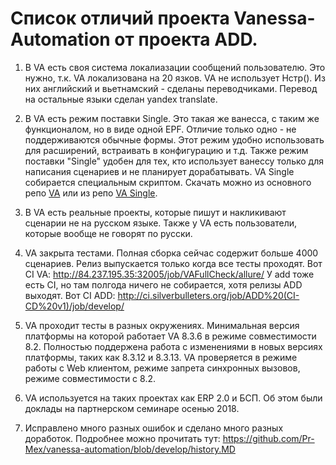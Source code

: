 # Список отличий проекта Vanessa-Automation от проекта ADD.

1. В VA есть своя система локалиазации сообщений пользователю. Это нужно, т.к. VA локализована на 20 язков. VA не использует Нстр(). Из них английский и вьетнамский - сделаны переводчиками.  Перевод на остальные языки сделан yandex translate.

2. В VA есть режим поставки Single. Это такая же ванесса, с таким же функционалом, но в виде одной EPF. Отличие только одно - не поддерживаются обычные формы. Этот режим удобно использовать для расширений, встраивать в конфигурацию и т.д. Также режим поставки "Single" удобен для тех, кто использует ванессу только для написания сценариев и не планирует дорабатывать. VA Single собирается специальным скриптом. Скачать можно из основного репо [VA](https://github.com/Pr-Mex/vanessa-automation/releases) или из репо [VA Single](https://github.com/Pr-Mex/vanessa-automation-single/releases).

3. В VA есть реальные проекты, которые пишут и накликивают сценарии не на русском языке.
Также у VA есть пользователи, которые вообще не говорят по русски.

4. VA закрыта тестами. Полная сборка сейчас содержит больше 4000 сценариев. Релиз выпускается только когда все тесты проходят.
Вот CI VA: http://84.237.195.35:32005/job/VAFullCheck/allure/
У add тоже есть CI, но там полгода ничего не собирается, хотя релизы ADD выходят.
Вот CI ADD: http://ci.silverbulleters.org/job/ADD%20(CI-CD%20v1)/job/develop/

5. VA проходит тесты в разных окружениях. Минимальная версия платформы на которой работает VA 8.3.6 в режиме совместимости 8.2. Полностью поддержена работа с изменениями в новых версиях платформы, таких как 8.3.12 и 8.3.13. VA проверяется в режиме работы с Web клиентом, режиме запрета синхронных вызовов, режиме совместимости с 8.2.

6. VA используется на таких проектах как ERP 2.0 и БСП. Об этом были доклады на партнерском семинаре осенью 2018.

7. Исправлено много разных ошибок и сделано много разных доработок. Подробнее можно прочитать тут:
https://github.com/Pr-Mex/vanessa-automation/blob/develop/history.MD
